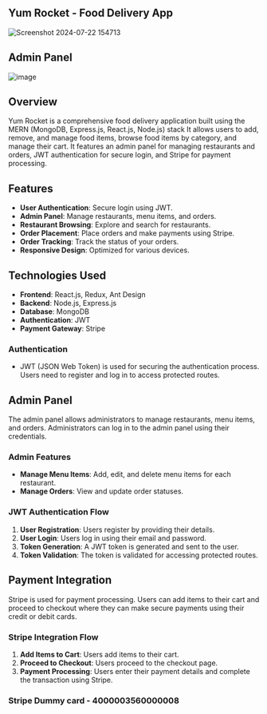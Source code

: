  ## Yum Rocket - Food Delivery App
 
 ![Screenshot 2024-07-22 154713](https://github.com/user-attachments/assets/cc8db0bc-f64a-439f-a573-6d33e028edb1)

 ## Admin Panel

 ![image](https://github.com/user-attachments/assets/bffa1199-98d0-4645-9683-e64fe4586b5c)


## Overview

Yum Rocket is a comprehensive food delivery application built using the MERN (MongoDB, Express.js, React.js, Node.js) stack  It allows users to add, remove, and manage food items, browse food items by category, and manage their cart. It features an admin panel for managing restaurants and orders, JWT authentication for secure login, and Stripe for payment processing.

## Features

- **User Authentication**: Secure login using JWT.
- **Admin Panel**: Manage restaurants, menu items, and orders.
- **Restaurant Browsing**: Explore and search for restaurants.
- **Order Placement**: Place orders and make payments using Stripe.
- **Order Tracking**: Track the status of your orders.
- **Responsive Design**: Optimized for various devices.

## Technologies Used

- **Frontend**: React.js, Redux, Ant Design
- **Backend**: Node.js, Express.js
- **Database**: MongoDB
- **Authentication**: JWT
- **Payment Gateway**: Stripe


### Authentication

- JWT (JSON Web Token) is used for securing the authentication process. Users need to register and log in to access protected routes.

## Admin Panel

The admin panel allows administrators to manage restaurants, menu items, and orders. Administrators can log in to the admin panel using their credentials.

### Admin Features

- **Manage Menu Items**: Add, edit, and delete menu items for each restaurant.
- **Manage Orders**: View and update order statuses.


### JWT Authentication Flow

1. **User Registration**: Users register by providing their details.
2. **User Login**: Users log in using their email and password.
3. **Token Generation**: A JWT token is generated and sent to the user.
4. **Token Validation**: The token is validated for accessing protected routes.

## Payment Integration

Stripe is used for payment processing. Users can add items to their cart and proceed to checkout where they can make secure payments using their credit or debit cards.

### Stripe Integration Flow

1. **Add Items to Cart**: Users add items to their cart.
2. **Proceed to Checkout**: Users proceed to the checkout page.
3. **Payment Processing**: Users enter their payment details and complete the transaction using Stripe.

### Stripe Dummy card - 4000003560000008
 



